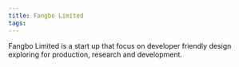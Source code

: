 ```yaml
---
title: Fangbo Limited
tags:
---
```

Fangbo Limited is a start up that focus on developer friendly design exploring  for production, research and development.